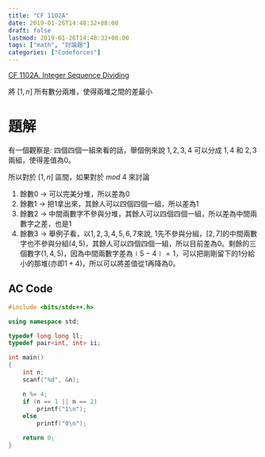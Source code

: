 ```yaml
---
title: "CF 1102A"
date: 2019-01-26T14:48:32+08:00
draft: false
lastmod: 2019-01-26T14:48:32+08:00
tags: ["math", "討論題"]
categories: ["Codeforces"]
---
```


[CF 1102A. Integer Sequence Dividing](https://codeforces.com/contest/1102/problem/A)

將 $[1, n]$ 所有數分兩堆，使得兩堆之間的差最小 

<!--more-->

# 題解

有一個觀察是: 四個四個一組來看的話，舉個例來說 $1, 2, 3, 4$ 可以分成 $1, 4$ 和 $2, 3$ 兩組，使得差值為$0$。

所以對於 $[1, n]$ 區間，如果對於 $mod\ 4$ 來討論

1. 餘數0 $\rightarrow$ 可以完美分堆，所以差為$0$
2. 餘數1 $\rightarrow$ 把$1$拿出來，其餘人可以四個四個一組，所以差為$1$
3. 餘數2 $\rightarrow$ 中間兩數字不參與分堆，其餘人可以四個四個一組，所以差為中間兩數字之差，也是$1$
4. 餘數3 $\rightarrow$ 舉例子看，以$1, 2, 3, 4, 5, 6, 7$來說, $1$先不參與分組，$[2, 7]$的中間兩數字也不參與分組($4, 5$)，其餘人可以四個四個一組，所以目前差為$0$。剩餘的三個數字($1, 4, 5$)，因為中間兩數字差為$\mid 5-4 \mid = 1$，可以把剛剛留下的$1$分給小的那堆(亦即$1+4$)，所以可以將差值從$1$再降為$0$。

## AC Code

```c++
#include <bits/stdc++.h>

using namespace std;

typedef long long ll;
typedef pair<int, int> ii;

int main()
{
	int n;
	scanf("%d", &n);

	n %= 4;
	if (n == 1 || n == 2)
		printf("1\n");
	else
		printf("0\n");

	return 0;
}

```
